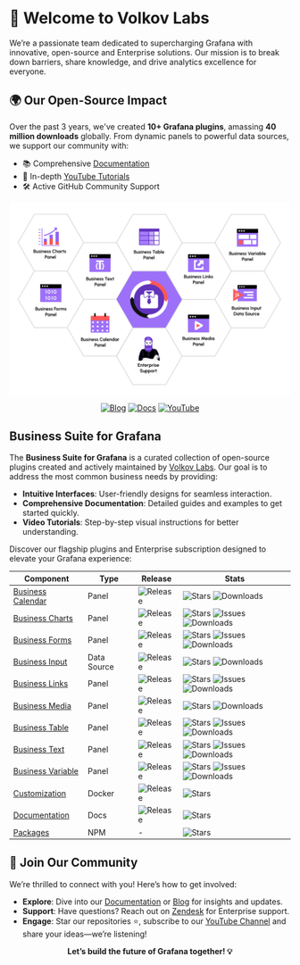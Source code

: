 # 🚀 Welcome to Volkov Labs

We’re a passionate team dedicated to supercharging Grafana with innovative, open-source and Enterprise solutions. Our mission is to break down barriers, share knowledge, and drive analytics excellence for everyone.

## 🌍 Our Open-Source Impact

Over the past 3 years, we've created **10+ Grafana plugins**, amassing **40 million downloads** globally. From dynamic panels to powerful data sources, we support our community with:

- 📚 Comprehensive [Documentation](https://docs.volkovlabs.io)
- 🎥 In-depth [YouTube Tutorials](https://youtube.com/@volkovlabs)
- 🛠️ Active GitHub Community Support

<div align="center">
  <a href="https://volkovlabs.io"><img src="https://github.com/VolkovLabs/.github/blob/main/business.png" alt="Business Suite" style="display: block;"></a>
  <p>
    <a href="https://blog.volkovlabs.io" target="_blank"><img src="https://img.shields.io/badge/-Blog-gray?style=for-the-badge&logo=WPExplorer" alt="Blog"></a>
    <a href="https://docs.volkovlabs.io" target="_blank"><img src="https://img.shields.io/badge/-Documentation-9364F4?style=for-the-badge&logo=WPExplorer" alt="Docs"></a>
    <a href="https://youtube.com/@volkovlabs" target="_blank"><img src="https://img.shields.io/badge/-YouTube-FF5656?style=for-the-badge&logo=youtube" alt="YouTube"></a>
  </p>
</div>

## Business Suite for Grafana

The **Business Suite for Grafana** is a curated collection of open-source plugins created and actively maintained by [Volkov Labs](https://volkovlabs.io/). Our goal is to address the most common business needs by providing:

- **Intuitive Interfaces**: User-friendly designs for seamless interaction.
- **Comprehensive Documentation**: Detailed guides and examples to get started quickly.
- **Video Tutorials**: Step-by-step visual instructions for better understanding.

Discover our flagship plugins and Enterprise subscription designed to elevate your Grafana experience:

| Component                                                            | Type        | Release                                                                                     | Stats                                                                                                                                                                                                                                                                                                                                                                   |
| -------------------------------------------------------------------- | ----------- | ------------------------------------------------------------------------------------------- | ----------------------------------------------------------------------------------------------------------------------------------------------------------------------------------------------------------------------------------------------------------------------------------------------------------------------------------------------------------------------- |
| [Business Calendar](https://github.com/volkovlabs/business-calendar) | Panel       | ![Release](https://img.shields.io/github/v/release/volkovlabs/business-calendar.svg?label=) | ![Stars](https://img.shields.io/github/stars/volkovlabs/business-calendar.svg?style=social&label=Star) ![Downloads](https://img.shields.io/badge/dynamic/json?color=9cf&label=downloads&query=%24.downloads&url=https%3A%2F%2Fgrafana.com%2Fapi%2Fplugins%2Fmarcusolsson-calendar-panel)                                                                                |
| [Business Charts](https://github.com/volkovlabs/business-charts)     | Panel       | ![Release](https://img.shields.io/github/v/release/volkovlabs/business-charts.svg?label=)   | ![Stars](https://img.shields.io/github/stars/volkovlabs/business-charts.svg?style=social&label=Star) ![Issues](https://img.shields.io/github/issues/volkovlabs/business-charts.svg) ![Downloads](https://img.shields.io/badge/dynamic/json?color=9cf&label=downloads&query=%24.downloads&url=https%3A%2F%2Fgrafana.com%2Fapi%2Fplugins%2Fvolkovlabs-echarts-panel)      |
| [Business Forms](https://github.com/volkovlabs/business-forms)       | Panel       | ![Release](https://img.shields.io/github/v/release/volkovlabs/business-forms.svg?label=)    | ![Stars](https://img.shields.io/github/stars/volkovlabs/business-forms.svg?style=social&label=Star) ![Issues](https://img.shields.io/github/issues/volkovlabs/business-forms.svg) ![Downloads](https://img.shields.io/badge/dynamic/json?color=9cf&label=downloads&query=%24.downloads&url=https%3A%2F%2Fgrafana.com%2Fapi%2Fplugins%2Fvolkovlabs-form-panel)           |
| [Business Input](https://github.com/volkovlabs/business-input)       | Data Source | ![Release](https://img.shields.io/github/v/release/volkovlabs/business-input.svg?label=)    | ![Stars](https://img.shields.io/github/stars/volkovlabs/business-input.svg?style=social&label=Star) ![Downloads](https://img.shields.io/badge/dynamic/json?color=9cf&label=downloads&query=%24.downloads&url=https%3A%2F%2Fgrafana.com%2Fapi%2Fplugins%2Fmarcusolsson-static-datasource)                                                                                |
| [Business Links](https://github.com/volkovlabs/business-links)       | Panel       | ![Release](https://img.shields.io/github/v/release/volkovlabs/business-links.svg?label=)    | ![Stars](https://img.shields.io/github/stars/volkovlabs/business-links.svg?style=social&label=Star) ![Issues](https://img.shields.io/github/issues/volkovlabs/business-links.svg) ![Downloads](https://img.shields.io/badge/dynamic/json?color=9cf&label=downloads&query=%24.downloads&url=https%3A%2F%2Fgrafana.com%2Fapi%2Fplugins%2Fvolkovlabs-links-panel)          |
| [Business Media](https://github.com/volkovlabs/business-media)       | Panel       | ![Release](https://img.shields.io/github/v/release/volkovlabs/business-media.svg?label=)    | ![Stars](https://img.shields.io/github/stars/volkovlabs/business-media.svg?style=social&label=Star) ![Downloads](https://img.shields.io/badge/dynamic/json?color=9cf&label=downloads&query=%24.downloads&url=https%3A%2F%2Fgrafana.com%2Fapi%2Fplugins%2Fvolkovlabs-image-panel)                                                                                        |
| [Business Table](https://github.com/volkovlabs/business-table)       | Panel       | ![Release](https://img.shields.io/github/v/release/volkovlabs/business-table.svg?label=)    | ![Stars](https://img.shields.io/github/stars/volkovlabs/business-table.svg?style=social&label=Star) ![Issues](https://img.shields.io/github/issues/volkovlabs/business-table.svg) ![Downloads](https://img.shields.io/badge/dynamic/json?color=9cf&label=downloads&query=%24.downloads&url=https%3A%2F%2Fgrafana.com%2Fapi%2Fplugins%2Fvolkovlabs-table-panel)          |
| [Business Text](https://github.com/volkovlabs/business-text)         | Panel       | ![Release](https://img.shields.io/github/v/release/volkovlabs/business-text.svg?label=)     | ![Stars](https://img.shields.io/github/stars/volkovlabs/business-text.svg?style=social&label=Star) ![Issues](https://img.shields.io/github/issues/volkovlabs/business-text.svg) ![Downloads](https://img.shields.io/badge/dynamic/json?color=9cf&label=downloads&query=%24.downloads&url=https%3A%2F%2Fgrafana.com%2Fapi%2Fplugins%2Fmarcusolsson-dynamictext-panel)    |
| [Business Variable](https://github.com/volkovlabs/business-variable) | Panel       | ![Release](https://img.shields.io/github/v/release/volkovlabs/business-variable.svg?label=) | ![Stars](https://img.shields.io/github/stars/volkovlabs/business-variable.svg?style=social&label=Star) ![Issues](https://img.shields.io/github/issues/volkovlabs/business-variable.svg) ![Downloads](https://img.shields.io/badge/dynamic/json?color=9cf&label=downloads&query=%24.downloads&url=https%3A%2F%2Fgrafana.com%2Fapi%2Fplugins%2Fvolkovlabs-variable-panel) |
| [Customization](https://github.com/volkovlabs/business-custom)       | Docker      | ![Release](https://img.shields.io/github/v/release/volkovlabs/business-custom.svg?label=)   | ![Stars](https://img.shields.io/github/stars/volkovlabs/business-custom.svg?style=social&label=Star)                                                                                                                                                                                                                                                                    |
| [Documentation](https://github.com/volkovlabs/volkovlabs.io)         | Docs        | ![Release](https://img.shields.io/github/v/release/volkovlabs/volkovlabs.io.svg?label=)     | ![Stars](https://img.shields.io/github/stars/volkovlabs/volkovlabs.io.svg?style=social&label=Star)                                                                                                                                                                                                                                                                      |
| [Packages](https://github.com/volkovlabs/volkovlabs-packages)        | NPM         | -                                                                                           | ![Stars](https://img.shields.io/github/stars/volkovlabs/volkovlabs-packages.svg?style=social&label=Star)                                                                                                                                                                                                                                                                |

## 🤝 Join Our Community

We’re thrilled to connect with you! Here’s how to get involved:

- **Explore**: Dive into our [Documentation](https://docs.volkovlabs.io) or [Blog](https://blog.volkovlabs.io) for insights and updates.
- **Support**: Have questions? Reach out on [Zendesk](https://volkovlabs.zendesk.com/hc/en-us) for Enterprise support.
- **Engage**: Star our repositories ⭐, subscribe to our [YouTube Channel](https://youtube.com/@volkovlabs) and share your ideas—we’re listening!

<div align="center">
  <p><strong>Let’s build the future of Grafana together! 💡</strong></p>
</div>
